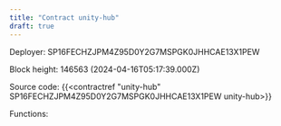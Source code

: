 ```yaml
---
title: "Contract unity-hub"
draft: true
---
```

Deployer: SP16FECHZJPM4Z95D0Y2G7MSPGK0JHHCAE13X1PEW


 



Block height: 146563 (2024-04-16T05:17:39.000Z)

Source code: {{<contractref "unity-hub" SP16FECHZJPM4Z95D0Y2G7MSPGK0JHHCAE13X1PEW unity-hub>}}

Functions:


